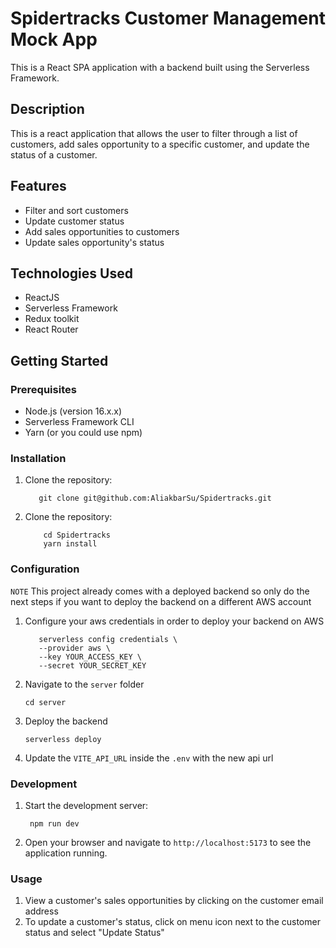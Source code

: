 # Spidertracks Customer Management Mock App

This is a React SPA application with a backend built using the Serverless Framework.

## Description

This is a react application that allows the user to filter through a list of customers, add sales opportunity to a specific customer, and update the status of a customer.

## Features

- Filter and sort customers
- Update customer status
- Add sales opportunities to customers
- Update sales opportunity's status

## Technologies Used

- ReactJS
- Serverless Framework
- Redux toolkit
- React Router

## Getting Started

### Prerequisites

- Node.js (version 16.x.x)
- Serverless Framework CLI
- Yarn (or you could use npm)

### Installation

1. Clone the repository:

   ```shell
      git clone git@github.com:AliakbarSu/Spidertracks.git
   ```

2. Clone the repository:

   ```shell
       cd Spidertracks
       yarn install
   ```

### Configuration

`NOTE` This project already comes with a deployed backend so only do the next steps if you want to deploy the backend on a different AWS account

1. Configure your aws credentials in order to deploy your backend on AWS

   ```shell
      serverless config credentials \
      --provider aws \
      --key YOUR_ACCESS_KEY \
      --secret YOUR_SECRET_KEY
   ```

2. Navigate to the `server` folder
   ```shell
   cd server
   ```
3. Deploy the backend
   ```shell
   serverless deploy
   ```
4. Update the `VITE_API_URL` inside the `.env` with the new api url

### Development

1. Start the development server:

   ```shell
    npm run dev
   ```

2. Open your browser and navigate to `http://localhost:5173` to see the application running.

### Usage

1. View a customer's sales opportunities by clicking on the customer email address
2. To update a customer's status, click on menu icon next to the customer status and select "Update Status"
